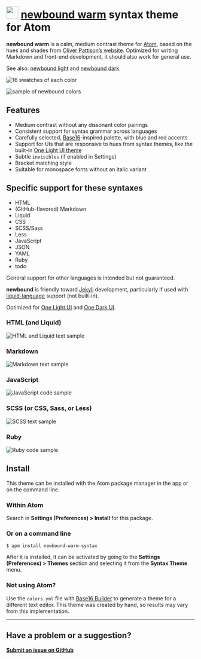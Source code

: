 # <a href="https://atom.io/themes/newbound-warm-syntax"><img src="http://opensource.olivermak.es/images/2016-03-27-olivermakes-favicon32.svg" width="32" height="32"></a> <a href="https://atom.io/themes/newbound-warm-syntax">newbound warm</a> syntax theme for Atom

**newbound warm** is a calm, medium contrast theme for [Atom](https://atom.io), based on the hues and shades from [Oliver Pattison’s website](https://olivermak.es). Optimized for writing Markdown and front-end development, it should also work for general use.

See also: [newbound light](https://atom.io/themes/newbound-light-syntax) and [newbound dark](https://atom.io/themes/newbound-dark-syntax).

![16 swatches of each color](http://opensource.olivermak.es/images/2016-03-31-newbound-warm-swatches.png)

![sample of newbound colors](http://opensource.olivermak.es/images/2016-03-31-newbound-warm-sample.png)

## Features

- Medium contrast without any dissonant color pairings
- Consistent support for syntax grammar across languages
- Carefully selected, [Base16](https://github.com/chriskempson/base16)-inspired palette, with blue and red accents
- Support for UIs that are responsive to hues from syntax themes, like the built-in [One Light UI theme](https://atom.io/themes/one-light-ui)
- Subtle `invisibles` (if enabled in Settings)
- Bracket matching style
- Suitable for monospace fonts without an italic variant

## Specific support for these syntaxes

- HTML
- (GitHub-flavored) Markdown
- Liquid
- CSS
- SCSS/Sass
- Less
- JavaScript
- JSON
- YAML
- Ruby
- todo

General support for other languages is intended but not guaranteed.

**newbound** is friendly toward [Jekyll](https://jekyllrb.com) development, particularly if used with [liquid-language](https://atom.io/packages/language-liquid) support (not built-in).

Optimized for [One Light UI](https://atom.io/themes/one-light-ui) and [One Dark UI](https://atom.io/themes/one-dark-ui).

### HTML (and Liquid)

![HTML and Liquid text sample](http://opensource.olivermak.es/images/2016-03-31-newbound-warm-html.png)

### Markdown

![Markdown text sample](http://opensource.olivermak.es/images/2016-03-31-newbound-warm-md.png)

### JavaScript

![JavaScript code sample](http://opensource.olivermak.es/images/2016-03-31-newbound-warm-js.png)

### SCSS (or CSS, Sass, or Less)

![SCSS text sample](http://opensource.olivermak.es/images/2016-03-31-newbound-warm-scss.png)

### Ruby

![Ruby code sample](http://opensource.olivermak.es/images/2016-03-31-newbound-warm-ruby.png)

## Install

This theme can be installed with the Atom package manager in the app or on the command line.

### Within Atom

Search in **Settings (Preferences) > Install** for this package.

### Or on a command line

`$ apm install newbound-warm-syntax`

After it is installed, it can be activated by going to the **Settings (Preferences) > Themes** section and selecting it from the **Syntax Theme** menu.

### Not using Atom?

Use the `colors.yml` file with [Base16 Builder](https://github.com/chriskempson/base16-builder) to generate a theme for a different text editor. This theme was created by hand, so results may vary from this implementation.

---

## Have a problem or a suggestion?

**[Submit an issue on GitHub](https://github.com/opattison/newbound-warm-syntax/issues)**
